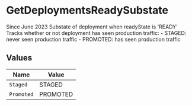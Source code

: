 # GetDeploymentsReadySubstate

Since June 2023 Substate of deployment when readyState is 'READY' Tracks whether or not deployment has seen production traffic: - STAGED: never seen production traffic - PROMOTED: has seen production traffic


## Values

| Name       | Value      |
| ---------- | ---------- |
| `Staged`   | STAGED     |
| `Promoted` | PROMOTED   |